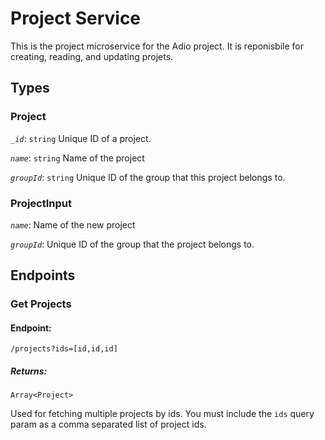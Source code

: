 # Project Service

This is the project microservice for the Adio project. It is reponisbile for creating, reading, and updating projets.

## Types
### Project
*`_id`*: `string` Unique ID of a project. 

*`name`*: `string` Name of the project

*`groupId`*: `string` Unique ID of the group that this project belongs to.

### ProjectInput
*`name`*: Name of the new project

*`groupId`*: Unique ID of the group that the project belongs to.


## Endpoints

### Get Projects
#### Endpoint:
`/projects?ids=[id,id,id]`

##### Returns:
`Array<Project>`

Used for fetching multiple projects by ids. You must include the `ids` query param as a comma separated list of project ids.